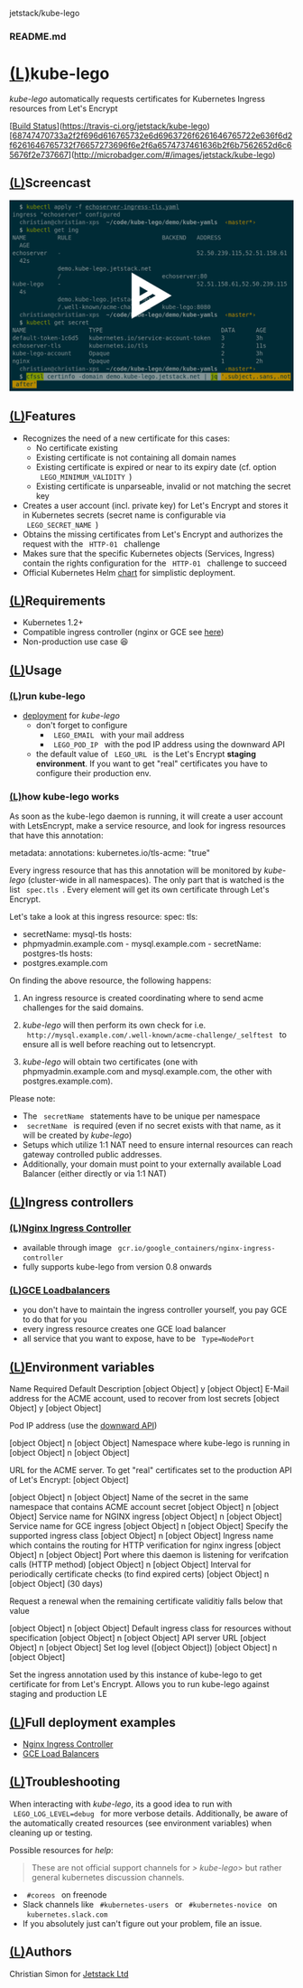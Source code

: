 jetstack/kube-lego

###    README.md

# [(L)](https://github.com/jetstack/kube-lego#kube-lego)kube-lego

*kube-lego* automatically requests certificates for Kubernetes Ingress resources from Let's Encrypt

[[Build Status](../_resources/af3359b6a330e8be6d21e0274c77bc30.bin)](https://travis-ci.org/jetstack/kube-lego)[[68747470733a2f2f696d616765732e6d6963726f6261646765722e636f6d2f6261646765732f76657273696f6e2f6a6574737461636b2f6b7562652d6c65676f2e737667](../_resources/07bd651ffed425d9afaedfc8f336b15d.bin)](http://microbadger.com/#/images/jetstack/kube-lego)

## [(L)](https://github.com/jetstack/kube-lego#screencast)Screencast

[![Kube Lego screencast](../_resources/628bff8fca0879178d1d66b0a71ccd2c.png)](https://asciinema.org/a/47444)

## [(L)](https://github.com/jetstack/kube-lego#features)Features

- Recognizes the need of a new certificate for this cases:
    - No certificate existing
    - Existing certificate is not containing all domain names
    - Existing certificate is expired or near to its expiry date (cf. option ` LEGO_MINIMUM_VALIDITY `)
    - Existing certificate is unparseable, invalid or not matching the secret key
- Creates a user account (incl. private key) for Let's Encrypt and stores it in Kubernetes secrets (secret name is configurable via ` LEGO_SECRET_NAME `)
- Obtains the missing certificates from Let's Encrypt and authorizes the request with the ` HTTP-01 ` challenge
- Makes sure that the specific Kubernetes objects (Services, Ingress) contain the rights configuration for the ` HTTP-01 ` challenge to succeed
- Official Kubernetes Helm [chart](https://github.com/kubernetes/charts/tree/master/stable/kube-lego) for simplistic deployment.

## [(L)](https://github.com/jetstack/kube-lego#requirements)Requirements

- Kubernetes 1.2+
- Compatible ingress controller (nginx or GCE see [here](https://github.com/jetstack/kube-lego#ingress))
- Non-production use case 😆

## [(L)](https://github.com/jetstack/kube-lego#usage)Usage

### [(L)](https://github.com/jetstack/kube-lego#run-kube-lego)run kube-lego

- [deployment](https://github.com/jetstack/kube-lego/blob/master/examples/gce/lego/deployment.yaml) for *kube-lego*
    - don't forget to configure
        - ` LEGO_EMAIL ` with your mail address
        - ` LEGO_POD_IP ` with the pod IP address using the downward API
    - the default value of ` LEGO_URL ` is the Let's Encrypt **staging environment**. If you want to get "real" certificates you have to configure their production env.

### [(L)](https://github.com/jetstack/kube-lego#how-kube-lego-works)how kube-lego works

As soon as the kube-lego daemon is running, it will create a user account with LetsEncrypt, make a service resource, and look for ingress resources that have this annotation:

metadata: annotations: kubernetes.io/tls-acme: "true"

Every ingress resource that has this annotation will be monitored by *kube-lego* (cluster-wide in all namespaces). The only part that is watched is the list ` spec.tls `. Every element will get its own certificate through Let's Encrypt.

Let's take a look at this ingress resource:
spec: tls:

- secretName: mysql-tls  hosts:
- phpmyadmin.example.com - mysql.example.com - secretName: postgres-tls  hosts:
- postgres.example.com

On finding the above resource, the following happens:

1. An ingress resource is created coordinating where to send acme challenges for the said domains.

2. *kube-lego* will then perform its own check for i.e. ` http://mysql.example.com/.well-known/acme-challenge/_selftest ` to ensure all is well before reaching out to letsencrypt.

3. *kube-lego* will obtain two certificates (one with phpmyadmin.example.com and mysql.example.com, the other with postgres.example.com).

Please note:

- The ` secretName ` statements have to be unique per namespace
- ` secretName ` is required (even if no secret exists with that name, as it will be created by *kube-lego*)
- Setups which utilize 1:1 NAT need to ensure internal resources can reach gateway controlled public addresses.
- Additionally, your domain must point to your externally available Load Balancer (either directly or via 1:1 NAT)

## [(L)](https://github.com/jetstack/kube-lego#ingress-controllers)Ingress controllers

### [(L)](https://github.com/jetstack/kube-lego#nginx-ingress-controller)[Nginx Ingress Controller](https://github.com/kubernetes/ingress/tree/master/controllers/nginx)

- available through image ` gcr.io/google_containers/nginx-ingress-controller `
- fully supports kube-lego from version 0.8 onwards

### [(L)](https://github.com/jetstack/kube-lego#gce-loadbalancers)[GCE Loadbalancers](https://github.com/kubernetes/ingress/tree/master/controllers/gce)

- you don't have to maintain the ingress controller yourself, you pay GCE to do that for you
- every ingress resource creates one GCE load balancer
- all service that you want to expose, have to be ` Type=NodePort `

## [(L)](https://github.com/jetstack/kube-lego#environment-variables)Environment variables

Name
Required
Default
Description
[object Object]
y
[object Object]
E-Mail address for the ACME account, used to recover from lost secrets
[object Object]
y
[object Object]

Pod IP address (use the [downward API](http://kubernetes.io/docs/user-guide/downward-api/))

[object Object]
n
[object Object]
Namespace where kube-lego is running in
[object Object]
n
[object Object]

URL for the ACME server. To get "real" certificates set to the production API of Let's Encrypt: [object Object]

[object Object]
n
[object Object]
Name of the secret in the same namespace that contains ACME account secret
[object Object]
n
[object Object]
Service name for NGINX ingress
[object Object]
n
[object Object]
Service name for GCE ingress
[object Object]
n
[object Object]
Specify the supported ingress class
[object Object]
n
[object Object]
Ingress name which contains the routing for HTTP verification for nginx ingress
[object Object]
n
[object Object]
Port where this daemon is listening for verifcation calls (HTTP method)
[object Object]
n
[object Object]
Interval for periodically certificate checks (to find expired certs)
[object Object]
n
[object Object] (30 days)

Request a renewal when the remaining certificate validitiy falls below that value

[object Object]
n
[object Object]
Default ingress class for resources without specification
[object Object]
n
[object Object]
API server URL
[object Object]
n
[object Object]
Set log level ([object Object])
[object Object]
n
[object Object]

Set the ingress annotation used by this instance of kube-lego to get certificate for from Let's Encrypt. Allows you to run kube-lego against staging and production LE

## [(L)](https://github.com/jetstack/kube-lego#full-deployment-examples)Full deployment examples

- [Nginx Ingress Controller](https://github.com/jetstack/kube-lego/blob/master/examples/nginx)
- [GCE Load Balancers](https://github.com/jetstack/kube-lego/blob/master/examples/gce)

## [(L)](https://github.com/jetstack/kube-lego#troubleshooting)Troubleshooting

When interacting with *kube-lego*, its a good idea to run with ` LEGO_LOG_LEVEL=debug ` for more verbose details. Additionally, be aware of the automatically created resources (see environment variables) when cleaning up or testing.

Possible resources for *help*:

> These are not official support channels for *> kube-lego*>  but rather general kubernetes discussion channels.

- ` #coreos ` on freenode
- Slack channels like ` #kubernetes-users ` or ` #kubernetes-novice ` on ` kubernetes.slack.com `
- If you absolutely just can't figure out your problem, file an issue.

## [(L)](https://github.com/jetstack/kube-lego#authors)Authors

Christian Simon for [Jetstack Ltd](http://www.jetstack.io/)